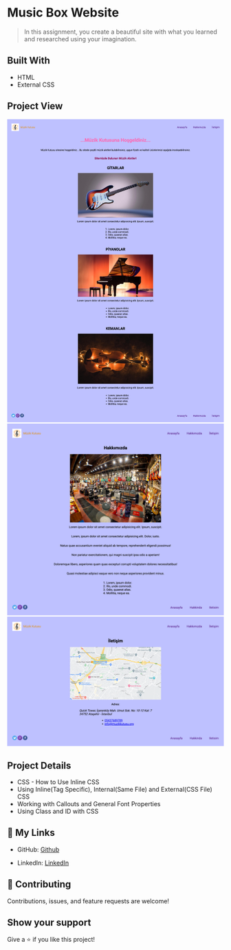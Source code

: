 # Music Box Website

> In this assignment, you create a beautiful site with what you learned and researched using your imagination.

## Built With

- HTML
- External CSS

<!-- ## Live Demo (if available)

[Live Demo Link](https://livedemo.com) -->

## Project View

![Project Screenshot 1](./assets/127.0.0.1_5500_week-1_css_homework-1_index.html.png)
![Project Screenshot 2](./assets/127.0.0.1_5500_week-1_css_homework-1_about-us.html.png)
![Project Screenshot 3](./assets/127.0.0.1_5500_week-1_css_homework-1_contact.html.png)

## Project Details

- CSS - How to Use Inline CSS
- Using Inline(Tag Specific), Internal(Same File) and External(CSS File) CSS
- Working with Callouts and General Font Properties
- Using Class and ID with CSS

<!-- ## Authors -->

## 👤 My Links

- GitHub: [Github](https://github.com/belifkutlu "my github profile")

- LinkedIn: [LinkedIn](https://www.linkedin.com/in/b%C3%BC%C5%9Fra-elif-kutlu-64a70b187/)

## 🤝 Contributing

Contributions, issues, and feature requests are welcome!

## Show your support

Give a ⭐️ if you like this project!
